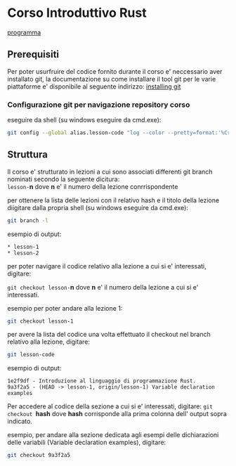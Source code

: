 # Corso Introduttivo Rust

[programma](https://github.com/RustRome/corso-rust/blob/master/Programma.md)

## Prerequisiti

Per poter usurfruire del codice fornito durante il corso e' neccessario
aver installato git, la documentazione su come installare il tool git per
le varie piattaforme e' disponibile al seguente indirizzo:
[installing git](https://git-scm.com/book/en/v2/Getting-Started-Installing-Git)

### Configurazione git per navigazione repository corso

eseguire da shell (su windows eseguire da cmd.exe):

```bash
git config --global alias.lesson-code "log --color --pretty=format:'%Cred%h%Creset -%C(yellow)%d%Creset %s' --abbrev-commit --reverse"
```

## Struttura

Il corso e' strutturato in lezioni a cui sono associati differenti git branch
nominati secondo la seguente dicitura:  
`lesson-`**n** dove **n** e' il numero della lezione conrrispondente

per ottenere la lista delle lezioni con il relativo hash e il titolo della lezione
diigitare dalla propria shell (su windows eseguire da cmd.exe):

```bash
git branch -l
```
esempio di output:
```
* lesson-1
* lesson-2 
```

per poter navigare il codice relativo alla lezione a cui si e' interessati, digitare:

`git checkout lesson-`**n** dove **n** e' il numero della lezione a cui si e' interessati.

esempio per poter andare alla lezione 1:
```bash
git checkout lesson-1
```

per avere la lista del codice una volta effettuato il checkout nel branch relativo alla lezione, digitare:
```bash
git lesson-code
```
esempio di output:
```
1e2f9df - Introduzione al linguaggio di programmazione Rust.
9a3f2a5 - (HEAD -> lesson-1, origin/lesson-1) Variable declaration examples
```

Per accedere al codice della sezione a cui si e' interessati, digitare:
`git checkout `**hash** dove **hash** corrisponde alla prima colonna dell' output sopra indicato.


esempio, per andare alla sezione dedicata agli esempi delle dichiarazioni delle variabili (Variable declaration examples), digitare:
```bash
git checkout 9a3f2a5
```